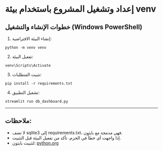 # إعداد وتشغيل المشروع باستخدام بيئة venv

## خطوات الإنشاء والتشغيل (Windows PowerShell)

1. إنشاء البيئة الافتراضية:
```
python -m venv venv
```

2. تفعيل البيئة:
```
venv\Scripts\Activate
```

3. تثبيت المتطلبات:
```
pip install -r requirements.txt
```

4. تشغيل التطبيق:
```
streamlit run db_dashboard.py
```

---

## ملاحظات:
- لا تضف sqlite3 إلى requirements.txt، فهي مدمجة مع بايثون.
- إذا واجهت أي خطأ في الحزم، تأكد من تفعيل البيئة قبل التثبيت.
- لتثبيت بايثون: [python.org](https://www.python.org/downloads/)
